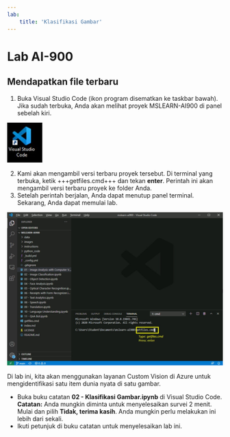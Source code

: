 ```yaml
---
lab:
    title: 'Klasifikasi Gambar'
---
```


# Lab AI-900
## Mendapatkan file terbaru

1.  Buka Visual Studio Code (ikon program disematkan ke taskbar bawah). Jika sudah terbuka, Anda akan melihat proyek MSLEARN-AI900 di panel sebelah kiri.

![Ikon Visual Studio Code](./images/vscode.jpg)

2.  Kami akan mengambil versi terbaru proyek tersebut. Di terminal yang terbuka, ketik +++getfiles.cmd+++ dan tekan **enter**. Perintah ini akan mengambil versi terbaru proyek ke folder Anda. 
3.  Setelah perintah berjalan, Anda dapat menutup panel terminal. Sekarang, Anda dapat memulai lab. 

![Gambar pendukung untuk menggunakan terminal di Visual Studio Code.](./images/terminal_support1.jpg)

Di lab ini, kita akan menggunakan layanan Custom Vision di Azure untuk mengidentifikasi satu item dunia nyata di satu gambar.

-  Buka buku catatan **02 - Klasifikasi Gambar.ipynb** di Visual Studio Code.
    **Catatan:** Anda mungkin diminta untuk menyelesaikan survei 2 menit. Mulai dan pilih **Tidak, terima kasih**. Anda mungkin perlu melakukan ini lebih dari sekali.
-  Ikuti petunjuk di buku catatan untuk menyelesaikan lab ini.
